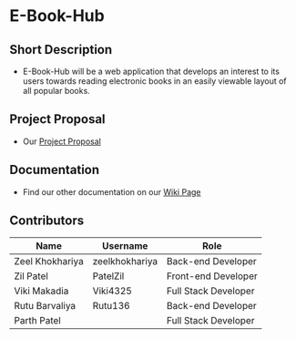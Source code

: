 # E-Book-Hub

## Short Description
* E-Book-Hub will be a web application that develops an interest to its users towards reading electronic books in an easily viewable layout of all popular books. 

## Project Proposal
* Our [Project Proposal](https://github.com/Patelzil/E-Book-Hub/wiki/Project-Proposal)

## Documentation
* Find our other documentation on our [Wiki Page](https://github.com/Patelzil/E-Book-Hub/wiki)

## Contributors
| Name | Username | Role |
|---|---|---|
| Zeel Khokhariya| zeelkhokhariya | Back-end Developer |
| Zil Patel | PatelZil | Front-end Developer |
| Viki Makadia | Viki4325 | Full Stack Developer |
| Rutu Barvaliya | Rutu136 | Back-end Developer |
| Parth Patel | | Full Stack Developer|
